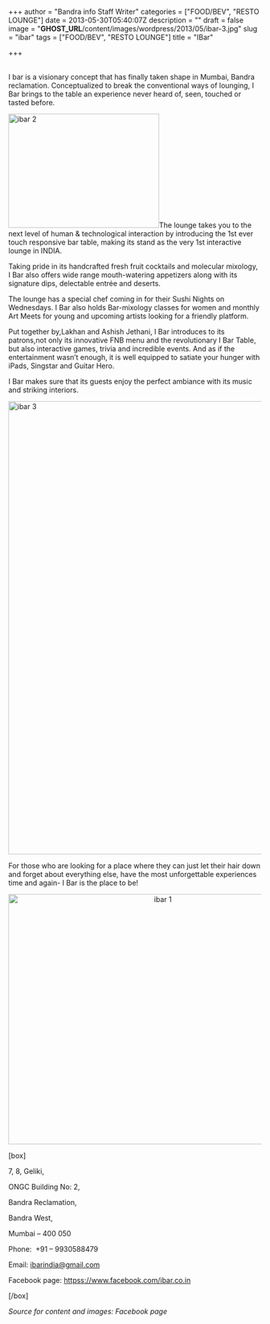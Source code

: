 +++
author = "Bandra info Staff Writer"
categories = ["FOOD/BEV", "RESTO LOUNGE"]
date = 2013-05-30T05:40:07Z
description = ""
draft = false
image = "__GHOST_URL__/content/images/wordpress/2013/05/ibar-3.jpg"
slug = "ibar"
tags = ["FOOD/BEV", "RESTO LOUNGE"]
title = "IBar"

+++


<p><a href="__GHOST_URL__/content/images/wordpress/2013/05/ibar-1.jpg"><br />
</a>I bar is a visionary concept that has finally taken shape in Mumbai, Bandra reclamation. Conceptualized to break the conventional ways of lounging, I Bar brings to the table an experience never heard of, seen, touched or tasted before.</p>
<p><a href="https://i0.wp.com/bandra.info/wp-content/uploads/2013/05/ibar-2.jpg?ssl=1"><img loading="lazy" class="size-medium wp-image-2603 alignright" alt="ibar 2" src="https://i0.wp.com/bandra.info/wp-content/uploads/2013/05/ibar-2.jpg?resize=300%2C227&#038;ssl=1" width="300" height="227" srcset="https://i0.wp.com/bandra.info/wp-content/uploads/2013/05/ibar-2.jpg?resize=300%2C227&amp;ssl=1 300w, https://i0.wp.com/bandra.info/wp-content/uploads/2013/05/ibar-2.jpg?w=421&amp;ssl=1 421w" sizes="(max-width: 300px) 100vw, 300px" data-recalc-dims="1" /></a>The lounge takes you to the next level of human &amp; technological interaction by introducing the 1st ever touch responsive bar table, making its stand as the very 1st interactive lounge in INDIA.</p>
<p>Taking pride in its handcrafted fresh fruit cocktails and molecular mixology, I Bar also offers wide range mouth-watering appetizers along with its signature dips, delectable entrée and deserts.</p>
<p>The lounge has a special chef coming in for their Sushi Nights on Wednesdays. I Bar also holds Bar-mixology classes for women and monthly Art Meets for young and upcoming artists looking for a friendly platform.</p>
<p>Put together by,Lakhan and Ashish Jethani, I Bar introduces to its patrons,not only its innovative FNB menu and the revolutionary I Bar Table, but also interactive games, trivia and incredible events. And as if the entertainment wasn’t enough, it is well equipped to satiate your hunger with iPads, Singstar and Guitar Hero.</p>
<p>I Bar makes sure that its guests enjoy the perfect ambiance with its music and striking interiors.</p>
<p><a href="https://i1.wp.com/bandra.info/wp-content/uploads/2013/05/ibar-3.jpg?ssl=1"><img loading="lazy" class="size-full wp-image-2601 aligncenter" alt="ibar 3" src="https://i1.wp.com/bandra.info/wp-content/uploads/2013/05/ibar-3.jpg?resize=601%2C902&#038;ssl=1" width="601" height="902" srcset="https://i1.wp.com/bandra.info/wp-content/uploads/2013/05/ibar-3.jpg?w=601&amp;ssl=1 601w, https://i1.wp.com/bandra.info/wp-content/uploads/2013/05/ibar-3.jpg?resize=199%2C300&amp;ssl=1 199w" sizes="(max-width: 601px) 100vw, 601px" data-recalc-dims="1" /></a></p>
<p>For those who are looking for a place where they can just let their hair down and forget about everything else, have the most unforgettable experiences time and again- I Bar is the place to be!</p>
<p style="text-align: center;"><a href="https://i2.wp.com/bandra.info/wp-content/uploads/2013/05/ibar-1.jpg?ssl=1"><img loading="lazy" class="aligncenter" alt="ibar 1" src="https://i2.wp.com/bandra.info/wp-content/uploads/2013/05/ibar-1.jpg?resize=599%2C498&#038;ssl=1" width="599" height="498" data-recalc-dims="1" /></a></p>
<p>[box]</p>
<p>7, 8, Geliki,</p>
<p>ONGC Building No: 2,</p>
<p>Bandra Reclamation,</p>
<p>Bandra West,</p>
<p>Mumbai – 400 050</p>
<p>Phone:  +91 &#8211; 9930588479</p>
<p>Email: <a href="mailto:ibarindia@gmail.com">ibarindia@gmail.com</a></p>
<p>Facebook page: <a href="httpss://www.facebook.com/ibar.co.in">httpss://www.facebook.com/ibar.co.in</a></p>
<p>[/box]</p>
<p><em>Source for content and images: Facebook page</em></p>
<p>&nbsp;</p>



